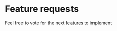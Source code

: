 # Feature requests

Feel free to vote for the next [features](https://doodle.com/poll/pnu5kbwnfmcphigt) to implement